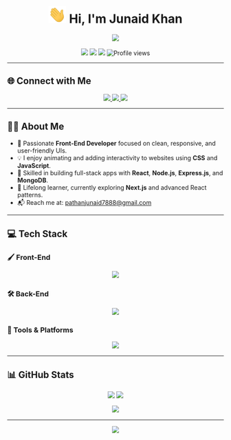 <h1 align="center">
  <img src="https://raw.githubusercontent.com/ABSphreak/ABSphreak/master/gifs/Hi.gif" height="40"/>
  Hi, I'm Junaid Khan
</h1>

<p align="center">
  <img src="https://readme-typing-svg.demolab.com?font=Fira+Code&pause=800&color=F7A41D&center=true&vCenter=true&width=600&lines=Front-End+Developer+%7C+React+Enthusiast;Crafting+beautiful%2C+interactive+UIs;Turning+ideas+into+digital+experiences" />
</p>

<p align="center">
  <img src="https://img.shields.io/badge/Focus-Frontend%20%26%20Backend-blueviolet?style=for-the-badge" />
  <img src="https://img.shields.io/badge/Stack-React%2C%20Node.js%2C%20MongoDB-yellowgreen?style=for-the-badge" />
  <img src="https://img.shields.io/badge/Tools-Git%2C%20VSCode%2C%20AI-orange?style=for-the-badge" />
  <img src="https://komarev.com/ghpvc/?username=junaidkhan1723&style=for-the-badge&color=brightgreen" alt="Profile views" />
</p>

---

## 🌐 Connect with Me

<p align="center">
  <a href="https://www.linkedin.com/in/junaidkhan1723" target="_blank">
    <img src="https://img.shields.io/badge/LinkedIn-0A66C2?logo=linkedin&logoColor=white&style=for-the-badge" />
  </a>
  <a href="mailto:pathanjunaid7888@gmail.com">
    <img src="https://img.shields.io/badge/Email-D14836?logo=gmail&logoColor=white&style=for-the-badge" />
  </a>
  <a href="https://github.com/junaidkhan1723">
    <img src="https://img.shields.io/badge/GitHub-181717?logo=github&logoColor=white&style=for-the-badge" />
  </a>
</p>

---

## 👨‍💻 About Me

- 🎨 Passionate **Front-End Developer** focused on clean, responsive, and user-friendly UIs.
- 💡 I enjoy animating and adding interactivity to websites using **CSS** and **JavaScript**.
- 🔧 Skilled in building full-stack apps with **React**, **Node.js**, **Express.js**, and **MongoDB**.
- 🚀 Lifelong learner, currently exploring **Next.js** and advanced React patterns.
- 📬 Reach me at: [pathanjunaid7888@gmail.com](mailto:pathanjunaid7888@gmail.com)

---

## 💻 Tech Stack

### 🖌️ Front-End
<p align="center">
  <img src="https://skillicons.dev/icons?i=html,css,js,react,bootstrap,figma" />
</p>

### 🛠️ Back-End
<p align="center">
  <img src="https://skillicons.dev/icons?i=nodejs,express,mongodb" />
</p>

### 🧰 Tools & Platforms
<p align="center">
  <img src="https://skillicons.dev/icons?i=git,github,vscode,ai" />
</p>

---

## 📊 GitHub Stats

<p align="center">
  <img src="https://github-readme-stats.vercel.app/api?username=junaidkhan1723&show_icons=true&theme=radical&hide_border=true" height="180"/>
  <img src="https://github-readme-streak-stats.herokuapp.com/?user=junaidkhan1723&theme=radical&hide_border=true" height="180"/>
</p>

<p align="center">
  <img src="https://github-readme-stats.vercel.app/api/top-langs/?username=junaidkhan1723&langs_count=8&theme=radical&layout=compact&hide_border=true" height="130"/>
</p>

---

<p align="center">
  <img src="https://capsule-render.vercel.app/api?type=waving&color=0:91EAE4,100:7F7FD5&height=120&section=footer"/>
</p>
